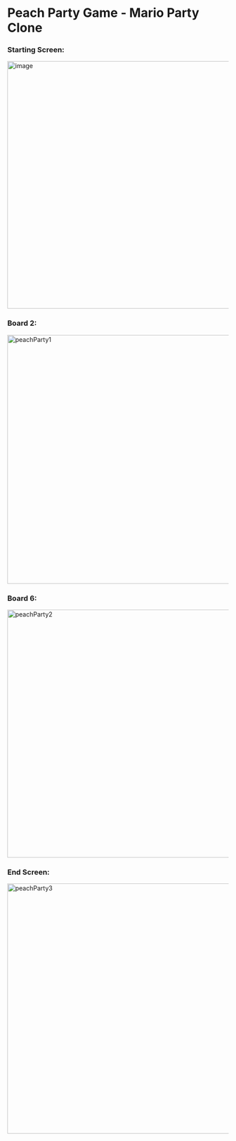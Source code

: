 # Peach Party Game - Mario Party Clone

<h3> Starting Screen: </h3>

<img width="564" alt="image" src="https://github.com/vishaka-b/peachparty-p3/assets/124462334/8889934b-3521-43bc-9aa2-2859bd2f49f0">


<h3> Board 2: </h3>

<img width="567" alt="peachParty1" src="https://github.com/vishaka-b/peachparty-p3/assets/124462334/e4b711dc-0508-4abb-8820-9dacaeaad324">



<h3> Board 6: </h3>

<img width="565" alt="peachParty2" src="https://github.com/vishaka-b/peachparty-p3/assets/124462334/965415ba-68db-4a36-a693-1fa9ac46d0ca">



<h3> End Screen: </h3>

<img width="570" alt="peachParty3" src="https://github.com/vishaka-b/peachparty-p3/assets/124462334/e9d5e5c4-0d87-471e-8ba9-0548b10c54a9">

